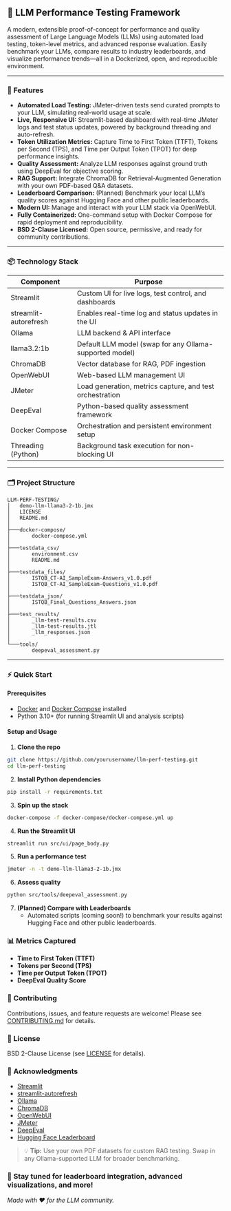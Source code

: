 ## 🧪 LLM Performance Testing Framework

A modern, extensible proof-of-concept for performance and quality assessment of Large Language Models (LLMs) using automated load testing, token-level metrics, and advanced response evaluation. Easily benchmark your LLMs, compare results to industry leaderboards, and visualize performance trends—all in a Dockerized, open, and reproducible environment.

---

### 🚀 Features

- **Automated Load Testing:** JMeter-driven tests send curated prompts to your LLM, simulating real-world usage at scale.
- **Live, Responsive UI:** Streamlit-based dashboard with real-time JMeter logs and test status updates, powered by background threading and auto-refresh.
- **Token Utilization Metrics:** Capture Time to First Token (TTFT), Tokens per Second (TPS), and Time per Output Token (TPOT) for deep performance insights.
- **Quality Assessment:** Analyze LLM responses against ground truth using DeepEval for objective scoring.
- **RAG Support:** Integrate ChromaDB for Retrieval-Augmented Generation with your own PDF-based Q&A datasets.
- **Leaderboard Comparison:** (Planned) Benchmark your local LLM’s quality scores against Hugging Face and other public leaderboards.
- **Modern UI:** Manage and interact with your LLM stack via OpenWebUI.
- **Fully Containerized:** One-command setup with Docker Compose for rapid deployment and reproducibility.
- **BSD 2-Clause Licensed:** Open source, permissive, and ready for community contributions.

---

### 📦 Technology Stack

| Component                 | Purpose                                                   |
|---------------------------|-----------------------------------------------------------|
| Streamlit                 | Custom UI for live logs, test control, and dashboards     |
| streamlit-autorefresh     | Enables real-time log and status updates in the UI        |
| Ollama                    | LLM backend & API interface                               |
| llama3.2:1b               | Default LLM model (swap for any Ollama-supported model)   |
| ChromaDB                  | Vector database for RAG, PDF ingestion                    |
| OpenWebUI                 | Web-based LLM management UI                               |
| JMeter                    | Load generation, metrics capture, and test orchestration  |
| DeepEval                  | Python-based quality assessment framework                 |
| Docker Compose            | Orchestration and persistent environment setup            |
| Threading (Python)        | Background task execution for non-blocking UI             |

---

### 🗂️ Project Structure

```plaintext
LLM-PERF-TESTING/
│   demo-llm-llama3-2-1b.jmx
│   LICENSE
│   README.md
│
├───docker-compose/
│       docker-compose.yml
│
├───testdata_csv/
│       environment.csv
│       README.md
│
├───testdata_files/
│       ISTQB_CT-AI_SampleExam-Answers_v1.0.pdf
│       ISTQB_CT-AI_SampleExam-Questions_v1.0.pdf
│
├───testdata_json/
│       ISTQB_Final_Questions_Answers.json
│
├───test_results/
│       _llm-test-results.csv
│       _llm-test-results.jtl
│       _llm_responses.json
│
└───tools/
        deepeval_assessment.py
```

---

### ⚡ Quick Start

#### **Prerequisites**

- [Docker](https://www.docker.com/get-started) and [Docker Compose](https://docs.docker.com/compose/) installed
- Python 3.10+ (for running Streamlit UI and analysis scripts)


#### **Setup and Usage**

1. **Clone the repo**

```bash
git clone https://github.com/yourusername/llm-perf-testing.git
cd llm-perf-testing
```

2. **Install Python dependencies**

```bash
pip install -r requirements.txt
```

3. **Spin up the stack**

```bash
docker-compose -f docker-compose/docker-compose.yml up
```

4. **Run the Streamlit UI**

```bash
streamlit run src/ui/page_body.py
```

5. **Run a performance test**

```bash
jmeter -n -t demo-llm-llama3-2-1b.jmx
```

6. **Assess quality**

```bash
python src/tools/deepeval_assessment.py
```

7. **(Planned) Compare with Leaderboards**
    - Automated scripts (coming soon!) to benchmark your results against Hugging Face and other public leaderboards.

### 📊 Metrics Captured

- **Time to First Token (TTFT)**
- **Tokens per Second (TPS)**
- **Time per Output Token (TPOT)**
- **DeepEval Quality Score**


### 📝 Contributing

Contributions, issues, and feature requests are welcome! Please see [CONTRIBUTING.md](CONTRIBUTING.md) for details.

### 📄 License

BSD 2-Clause License (see [LICENSE](LICENSE) for details).

### 🙏 Acknowledgments

- [Streamlit](https://streamlit.io/)
- [streamlit-autorefresh](https://github.com/streamlit/streamlit-autorefresh)
- [Ollama](https://ollama.com/)
- [ChromaDB](https://www.trychroma.com/)
- [OpenWebUI](https://github.com/open-webui/open-webui)
- [JMeter](https://jmeter.apache.org/)
- [DeepEval](https://github.com/confident-ai/deepeval)
- [Hugging Face Leaderboard](https://huggingface.co/spaces/open-llm-leaderboard)

> 💡 **Tip:** Use your own PDF datasets for custom RAG testing. Swap in any Ollama-supported LLM for broader benchmarking.

### 🌟 Stay tuned for leaderboard integration, advanced visualizations, and more!

*Made with ❤️ for the LLM community.*

